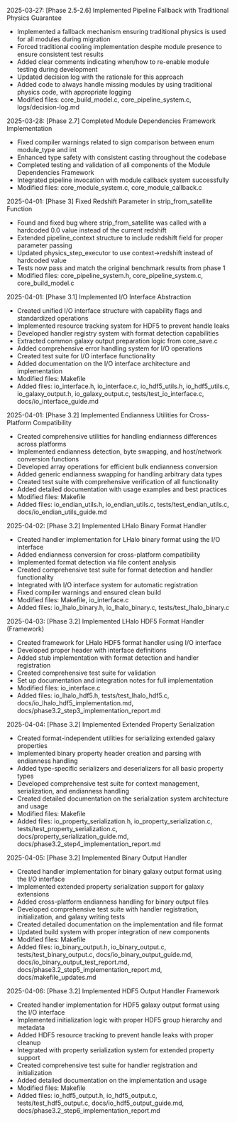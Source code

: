 <!-- Purpose: Record completed milestones -->
<!-- Update Rules: 
- Update from the bottom only!
- 100-word limit per entry! 
- Include:
  • Today's date and phase identifier
  • Milestone summary
  • List of new, modified and deleted files (exclude log files)
-->

2025-03-27: [Phase 2.5-2.6] Implemented Pipeline Fallback with Traditional Physics Guarantee
- Implemented a fallback mechanism ensuring traditional physics is used for all modules during migration
- Forced traditional cooling implementation despite module presence to ensure consistent test results
- Added clear comments indicating when/how to re-enable module testing during development
- Updated decision log with the rationale for this approach
- Added code to always handle missing modules by using traditional physics code, with appropriate logging
- Modified files: core_build_model.c, core_pipeline_system.c, logs/decision-log.md

2025-03-28: [Phase 2.7] Completed Module Dependencies Framework Implementation
- Fixed compiler warnings related to sign comparison between enum module_type and int 
- Enhanced type safety with consistent casting throughout the codebase
- Completed testing and validation of all components of the Module Dependencies Framework
- Integrated pipeline invocation with module callback system successfully
- Modified files: core_module_system.c, core_module_callback.c

2025-04-01: [Phase 3] Fixed Redshift Parameter in strip_from_satellite Function
- Found and fixed bug where strip_from_satellite was called with a hardcoded 0.0 value instead of the current redshift
- Extended pipeline_context structure to include redshift field for proper parameter passing
- Updated physics_step_executor to use context->redshift instead of hardcoded value
- Tests now pass and match the original benchmark results from phase 1
- Modified files: core_pipeline_system.h, core_pipeline_system.c, core_build_model.c

2025-04-01: [Phase 3.1] Implemented I/O Interface Abstraction
- Created unified I/O interface structure with capability flags and standardized operations
- Implemented resource tracking system for HDF5 to prevent handle leaks
- Developed handler registry system with format detection capabilities
- Extracted common galaxy output preparation logic from core_save.c
- Added comprehensive error handling system for I/O operations
- Created test suite for I/O interface functionality
- Added documentation on the I/O interface architecture and implementation
- Modified files: Makefile
- Added files: io_interface.h, io_interface.c, io_hdf5_utils.h, io_hdf5_utils.c, io_galaxy_output.h, io_galaxy_output.c, tests/test_io_interface.c, docs/io_interface_guide.md

2025-04-01: [Phase 3.2] Implemented Endianness Utilities for Cross-Platform Compatibility
- Created comprehensive utilities for handling endianness differences across platforms
- Implemented endianness detection, byte swapping, and host/network conversion functions
- Developed array operations for efficient bulk endianness conversion
- Added generic endianness swapping for handling arbitrary data types
- Created test suite with comprehensive verification of all functionality
- Added detailed documentation with usage examples and best practices
- Modified files: Makefile
- Added files: io_endian_utils.h, io_endian_utils.c, tests/test_endian_utils.c, docs/io_endian_utils_guide.md

2025-04-02: [Phase 3.2] Implemented LHalo Binary Format Handler
- Created handler implementation for LHalo binary format using the I/O interface
- Added endianness conversion for cross-platform compatibility
- Implemented format detection via file content analysis
- Created comprehensive test suite for format detection and handler functionality
- Integrated with I/O interface system for automatic registration
- Fixed compiler warnings and ensured clean build
- Modified files: Makefile, io_interface.c
- Added files: io_lhalo_binary.h, io_lhalo_binary.c, tests/test_lhalo_binary.c

2025-04-03: [Phase 3.2] Implemented LHalo HDF5 Format Handler (Framework)
- Created framework for LHalo HDF5 format handler using I/O interface
- Developed proper header with interface definitions
- Added stub implementation with format detection and handler registration
- Created comprehensive test suite for validation
- Set up documentation and integration notes for full implementation
- Modified files: io_interface.c
- Added files: io_lhalo_hdf5.h, tests/test_lhalo_hdf5.c, docs/io_lhalo_hdf5_implementation.md, docs/phase3.2_step3_implementation_report.md

2025-04-04: [Phase 3.2] Implemented Extended Property Serialization
- Created format-independent utilities for serializing extended galaxy properties
- Implemented binary property header creation and parsing with endianness handling
- Added type-specific serializers and deserializers for all basic property types
- Developed comprehensive test suite for context management, serialization, and endianness handling
- Created detailed documentation on the serialization system architecture and usage
- Modified files: Makefile
- Added files: io_property_serialization.h, io_property_serialization.c, tests/test_property_serialization.c, docs/property_serialization_guide.md, docs/phase3.2_step4_implementation_report.md

2025-04-05: [Phase 3.2] Implemented Binary Output Handler
- Created handler implementation for binary galaxy output format using the I/O interface
- Implemented extended property serialization support for galaxy extensions
- Added cross-platform endianness handling for binary output files
- Developed comprehensive test suite with handler registration, initialization, and galaxy writing tests
- Created detailed documentation on the implementation and file format
- Updated build system with proper integration of new components
- Modified files: Makefile
- Added files: io_binary_output.h, io_binary_output.c, tests/test_binary_output.c, docs/io_binary_output_guide.md, docs/io_binary_output_test_report.md, docs/phase3.2_step5_implementation_report.md, docs/makefile_updates.md

2025-04-06: [Phase 3.2] Implemented HDF5 Output Handler Framework
- Created handler implementation for HDF5 galaxy output format using the I/O interface
- Implemented initialization logic with proper HDF5 group hierarchy and metadata
- Added HDF5 resource tracking to prevent handle leaks with proper cleanup
- Integrated with property serialization system for extended property support
- Created comprehensive test suite for handler registration and initialization
- Added detailed documentation on the implementation and usage
- Modified files: Makefile
- Added files: io_hdf5_output.h, io_hdf5_output.c, tests/test_hdf5_output.c, docs/io_hdf5_output_guide.md, docs/phase3.2_step6_implementation_report.md
